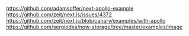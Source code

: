 https://github.com/adamsoffer/next-apollo-example
https://github.com/zeit/next.js/issues/4372
https://github.com/zeit/next.js/blob/canary/examples/with-apollo
https://github.com/sergiodxa/now-storage/tree/master/examples/image